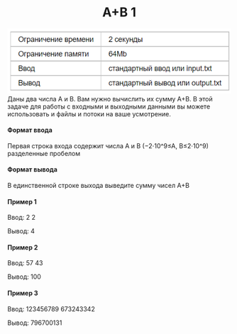<h1 align = "center"> A+B 1 </h1>
<img src = "https://github.com/amateur9/Yandex_analytics/blob/main/Trial%20contest/A.%20A%2BB_1/Критерии.PNG">
Даны два числа A и B. Вам нужно вычислить их сумму A+B. В этой задаче для работы с входными и выходными данными вы можете использовать и файлы и потоки на ваше усмотрение.
<h4> Формат ввода </h4>
Первая строка входа содержит числа A и B (−2⋅10^9≤A, B≤2⋅10^9) разделенные пробелом
<h4> Формат вывода </h4>



В единственной строке выхода выведите сумму чисел A+B
<h4> Пример 1 </h4> 
<p> Ввод: 2 2 </p>
<p> Вывод: 4  </p>

<h4> Пример 2 </h4> 
<p> Ввод: 57 43 </p>
<p> Вывод: 100  </p>

<h4> Пример 3 </h4> 
<p> Ввод: 123456789 673243342 </p>
<p> Вывод: 796700131  </p>
